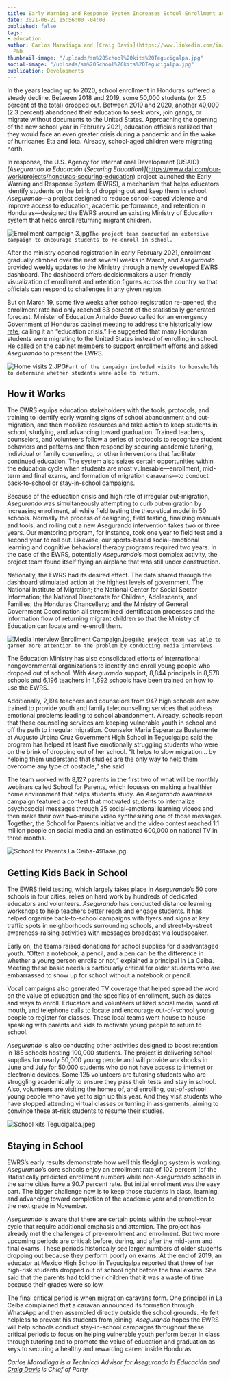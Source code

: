 ```yaml
---
title: Early Warning and Response System Increases School Enrollment and Retention
date: 2021-06-21 15:56:00 -04:00
published: false
tags:
- education
author: Carlos Maradiaga and [Craig Davis](https://www.linkedin.com/in/craig-davis-2084b761/),
  PhD
thumbnail-image: "/uploads/sm%20School%20kits%20Tegucigalpa.jpg"
social-image: "/uploads/sm%20School%20kits%20Tegucigalpa.jpg"
publication: Developments
---
```


In the years leading up to 2020, school enrollment in Honduras suffered a steady decline. Between 2018 and 2019, some 50,000 students (or 2.5 percent of the total) dropped out. Between 2019 and 2020, another 40,000 (2.3 percent) abandoned their education to seek work, join gangs, or migrate without documents to the United States. Approaching the opening of the new school year in February 2021, education officials realized that they would face an even greater crisis during a pandemic and in the wake of hurricanes Eta and Iota. Already, school-aged children were migrating north.

In response, the U.S. Agency for International Development (USAID) *[Asegurando la Educación (Securing Education)]*(https://www.dai.com/our-work/projects/honduras-securing-education) project launched the Early Warning and Response System (EWRS), a mechanism that helps educators identify students on the brink of dropping out and keep them in school. *Asegurando*—a project designed to reduce school-based violence and improve access to education, academic performance, and retention in Honduras—designed the EWRS around an existing Ministry of Education system that helps enroll returning migrant children. 




![Enrollment campaign 3.jpg](/uploads/Enrollment%20campaign%203.jpg)`The project team conducted an extensive campaign to encourage students to re-enroll in school.`

After the ministry opened registration in early February 2021, enrollment gradually climbed over the next several weeks in March, and *Asegurando* provided weekly updates to the Ministry through a newly developed EWRS dashboard. The dashboard offers decisionmakers a user-friendly visualization of enrollment and retention figures across the country so that officials can respond to challenges in any given region.

But on March 19, some five weeks after school registration re-opened, the enrollment rate had only reached 83 percent of the statistically generated forecast. Minister of Education Arnaldo Bueso called for an emergency Government of Honduras cabinet meeting to address the [historically low rate](https://contracorriente.red/en/2021/02/12/pandemic-sees-thousands-of-honduran-children-missing-out-on-school/), calling it an “education crisis.” He suggested that many Honduran students were migrating to the United States instead of enrolling in school. He called on the cabinet members to support enrollment efforts and asked *Asegurando* to present the EWRS.

![Home visits 2.JPG](/uploads/Home%20visits%202.JPG)`Part of the campaign included visits to households to determine whether students were able to return.`

## How it Works

The EWRS equips education stakeholders with the tools, protocols, and training to identify early warning signs of school abandonment and out-migration, and then mobilize resources and take action to keep students in school, studying, and advancing toward graduation. Trained teachers, counselors, and volunteers follow a series of protocols to recognize student behaviors and patterns and then respond by securing academic tutoring, individual or family counseling, or other interventions that facilitate continued education. The system also seizes certain opportunities within the education cycle when students are most vulnerable—enrollment, mid-term and final exams, and formation of migration caravans—to conduct back-to-school or stay-in-school campaigns. 

Because of the education crisis and high rate of irregular out-migration, *Asegurando* was simultaneously attempting to curb out-migration by increasing enrollment, all while field testing the theoretical model in 50 schools. Normally the process of designing, field testing, finalizing manuals and tools, and rolling out a new Asegurando intervention takes two or three years. Our mentoring program, for instance, took one year to field test and a second year to roll out. Likewise, our sports-based social-emotional learning and cognitive behavioral therapy programs required two years. In the case of the EWRS, potentially *Asegurando*’s most complex activity, the project team found itself flying an airplane that was still under construction. 

Nationally, the EWRS had its desired effect. The data shared through the dashboard stimulated action at the highest levels of government. The National Institute of Migration; the National Center for Social Sector Information; the National Directorate for Children, Adolescents, and Families; the Honduras Chancellery; and the Ministry of General Government Coordination all streamlined identification processes and the information flow of returning migrant children so that the Ministry of Education can locate and re-enroll them. 

![Media Interview Enrollment Campaign.jpeg](/uploads/Media%20Interview%20Enrollment%20Campaign.jpeg)`The project team was able to garner more attention to the problem by conducting media interviews.`

The Education Ministry has also consolidated efforts of international nongovernmental organizations to identify and enroll young people who dropped out of school. With *Asegurando* support, 8,844 principals in 8,578 schools and 6,196 teachers in 1,692 schools have been trained on how to use the EWRS. 

Additionally, 2,194 teachers and counselors from 947 high schools are now trained to provide youth and family telecounselling services that address emotional problems leading to school abandonment. Already, schools report that these counseling services are keeping vulnerable youth in school and off the path to irregular migration. Counselor Maria Esperanza Bustamente at Augusto Urbina Cruz Government High School in Tegucigalpa said the program has helped at least five emotionally struggling students who were on the brink of dropping out of her school. “It helps to slow migration… by helping them understand that studies are the only way to help them overcome any type of obstacle,” she said.

The team worked with 8,127 parents in the first two of what will be monthly webinars called School for Parents, which focuses on making a healthier home environment that helps students study. An *Asegurando* awareness campaign featured a contest that motivated students to internalize psychosocial messages through 25 social-emotional learning videos and then make their own two-minute video synthesizing one of those messages. Together, the School for Parents initiative and the video contest reached 1.1 million people on social media and an estimated 600,000 on national TV in three months. 

![School for Parents La Ceiba-491aae.jpg](/uploads/School%20for%20Parents%20La%20Ceiba-491aae.jpg)
 
## Getting Kids Back in School

The EWRS field testing, which largely takes place in *Asegurando*’s 50 core schools in four cities, relies on hard work by hundreds of dedicated educators and volunteers. *Asegurando* has conducted distance learning workshops to help teachers better reach and engage students. It has helped organize back-to-school campaigns with flyers and signs at key traffic spots in neighborhoods surrounding schools, and street-by-street awareness-raising activities with messages broadcast via loudspeaker. 

Early on, the teams raised donations for school supplies for disadvantaged youth. “Often a notebook, a pencil, and a pen can be the difference in whether a young person enrolls or not,” explained a principal in La Ceiba. Meeting these basic needs is particularly critical for older students who are embarrassed to show up for school without a notebook or pencil. 

Vocal campaigns also generated TV coverage that helped spread the word on the value of education and the specifics of enrollment, such as dates and ways to enroll. Educators and volunteers utilized social media, word of mouth, and telephone calls to locate and encourage out-of-school young people to register for classes. These local teams went house to house speaking with parents and kids to motivate young people to return to school. 

*Asegurando* is also conducting other activities designed to boost retention in 185 schools hosting 100,000 students. The project is delivering school supplies for nearly 50,000 young people and will provide workbooks in June and July for 50,000 students who do not have access to internet or electronic devices. Some 125 volunteers are tutoring students who are struggling academically to ensure they pass their tests and stay in school. Also, volunteers are visiting the homes of, and enrolling, out-of-school young people who have yet to sign up this year. And they visit students who have stopped attending virtual classes or turning in assignments, aiming to convince these at-risk students to resume their studies. 

![School kits Tegucigalpa.jpeg](/uploads/School%20kits%20Tegucigalpa.jpeg)

## Staying in School

EWRS’s early results demonstrate how well this fledgling system is working. *Asegurando*’s core schools enjoy an enrollment rate of 102 percent (of the statistically predicted enrollment number) while non-*Asegurando* schools in the same cities have a 90.7 percent rate. But initial enrollment was the easy part. The bigger challenge now is to keep those students in class, learning, and advancing toward completion of the academic year and promotion to the next grade in November. 

*Asegurando* is aware that there are certain points within the school-year cycle that require additional emphasis and attention. The project has already met the challenges of pre-enrollment and enrollment. But two more upcoming periods are critical: before, during, and after the mid-term and final exams. These periods historically see larger numbers of older students dropping out because they perform poorly on exams. At the end of 2019, an educator at Mexico High School in Tegucigalpa reported that three of her high-risk students dropped out of school right before the final exams. She said that the parents had told their children that it was a waste of time because their grades were so low. 

The final critical period is when migration caravans form. One principal in La Ceiba complained that a caravan announced its formation through WhatsApp and then assembled directly outside the school grounds. He felt helpless to prevent his students from joining. *Asegurando* hopes the EWRS will help schools conduct stay-in-school campaigns throughout these critical periods to focus on helping vulnerable youth perform better in class through tutoring and to promote the value of education and graduation as keys to securing a healthy and rewarding career inside Honduras. 

*Carlos Maradiaga is a Technical Advisor for Asegurando la Educación and [Craig Davis](https://www.linkedin.com/in/craig-davis-2084b761/) is Chief of Party.* 